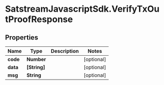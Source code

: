 # SatstreamJavascriptSdk.VerifyTxOutProofResponse

## Properties
Name | Type | Description | Notes
------------ | ------------- | ------------- | -------------
**code** | **Number** |  | [optional] 
**data** | **[String]** |  | [optional] 
**msg** | **String** |  | [optional] 
